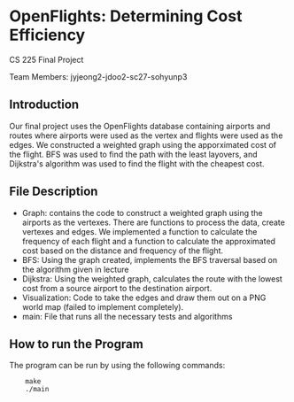 # OpenFlights: Determining Cost Efficiency
CS 225 Final Project

Team Members: jyjeong2-jdoo2-sc27-sohyunp3

## Introduction
Our final project uses the OpenFlights database containing airports and routes where airports were used as the vertex and flights were used as the edges. We constructed a weighted graph using the apporximated cost of the flight. BFS was used to find the path with the least layovers, and Dijkstra's algorithm was used to find the flight with the cheapest cost. 

## File Description
- Graph: contains the code to construct a weighted graph using the airports as the vertexes. There are functions to process the data, create vertexes and edges. We implemented a function to calculate the frequency of each flight and a function to calculate the approximated cost based on the distance and frequency of the flight. 
- BFS: Using the graph created, implements the BFS traversal based on the algorithm given in lecture
- Dijkstra: Using the weighted graph, calculates the route with the lowest cost from a source airport to the destination airport. 
- Visualization: Code to take the edges and draw them out on a PNG world map (failed to implement completely).
- main: File that runs all the necessary tests and algorithms

## How to run the Program
The program can be run by using the following commands:

        make
        ./main
